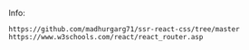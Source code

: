 Info: 

    https://github.com/madhurgarg71/ssr-react-css/tree/master
    https://www.w3schools.com/react/react_router.asp

